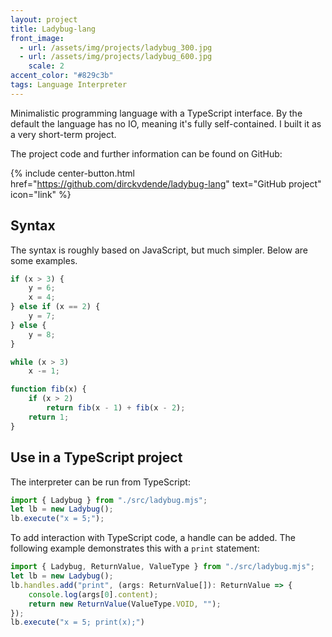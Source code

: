 ```yaml
---
layout: project
title: Ladybug-lang
front_image:
  - url: /assets/img/projects/ladybug_300.jpg
  - url: /assets/img/projects/ladybug_600.jpg
    scale: 2
accent_color: "#829c3b"
tags: Language Interpreter
---
```


Minimalistic programming language with a TypeScript interface. By the default the language has no IO, meaning it's fully self-contained. I built it as a very short-term project.

The project code and further information can be found on GitHub:

{% include center-button.html href="https://github.com/dirckvdende/ladybug-lang" text="GitHub project" icon="link" %}

## Syntax

The syntax is roughly based on JavaScript, but much simpler. Below are some examples.
```js
if (x > 3) {
    y = 6;
    x = 4;
} else if (x == 2) {
    y = 7;
} else {
    y = 8;
}
```
```js
while (x > 3)
    x -= 1;
```
```js
function fib(x) {
    if (x > 2)
        return fib(x - 1) + fib(x - 2);
    return 1;
}
```

## Use in a TypeScript project

The interpreter can be run from TypeScript:
```ts
import { Ladybug } from "./src/ladybug.mjs";
let lb = new Ladybug();
lb.execute("x = 5;");
```
To add interaction with TypeScript code, a handle can be added. The following example demonstrates this with a `print` statement:
```ts
import { Ladybug, ReturnValue, ValueType } from "./src/ladybug.mjs";
let lb = new Ladybug();
lb.handles.add("print", (args: ReturnValue[]): ReturnValue => {
    console.log(args[0].content);
    return new ReturnValue(ValueType.VOID, "");
});
lb.execute("x = 5; print(x);")
```